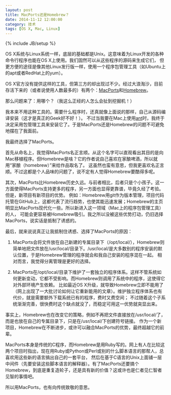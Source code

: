 ```yaml
---
layout: post
title: MacPorts还是Homebrew？
date: 2014-11-12 12:00:00
category: 技术
tags: [OS X, Mac, Linux]
---
```

{% include JB/setup %}

OS X系统与Linux系统一样，底层的基础都是Unix。这意味着为Linux开发的各种命令行程序也能在OS X上使用。我们固然可以从这些程序的源码来生成它们，
但更方便的途径是像其他Linux发行版一样，使用一个程序包管理工具（如Ubuntu上的apt或者RedHat上的yum）。

<!--more-->

OS X官方没有提供这样的工具，但第三方的却出现过不少。经过大浪淘沙，目前存活下来的（或者说使用人数最多的）有两个：[MacPorts](https://www.macports.org/)和[Homebrew](http://brew.sh/)。

那么问题来了：用哪个？（我这么正经的人怎么会扯到挖掘机！）

我本来不用这种工具的。需要什么程序时，还真就像上面说的那样，自己从源码编译安装（这才是真正的Geek好不好！）。
不过当我要在Mac上使用[ant](http://ant.apache.org/)时，我终于决定采用包管理工具来安装它了。于是MacPorts还是Homebrew的问题不可避免地摆在了我面前。

我最终选择了MacPorts。

首先从命名上，我觉得MacPorts名正言顺。从这个名字可以直观看出其目的是向Mac移植程序。但Homebrew是啥？它的作者说自己喜欢在家酿啤酒，所以就用“家酿（homebrew）”来给作品取名了。
这虽然也蛮有意思，但我更喜欢名正言顺。不过这都是个人品味的问题了，说不定有人觉得Homebrew要酷得多呢。

其次，MacPorts比Homebrew历史久远。与前者相比，后者只是个小孩子。这一方面使得MacPorts支持更多的程序，另一方面也显得更靠谱，毕竟久经了考验。但是，新项目有新项目的优势。
例如：Homebrew用git作为版本管理，项目代码托管在GitHub上，这都代表了流行趋势，也使其能迅速发展；Homebrew的主页明显比MacPorts现代化一些。所以新进入这一领域（Mac上的程序包管理工具）的人，
可能会更容易被Homebrew吸引。我之所以没被这些优势打动，仍旧选择MacPorts，说实话是抵制了诱惑的。

最后，就来说说真正让我抵制住诱惑、选择了MacPorts的原因：

1. MacPorts会将文件放在自己新建的专属目录下（/opt/local/），Homebrew则简单地把文件放在/usr/local/目录下。/usr/local/是大多数别的程序安装的默认位置，于是Homebrew管理的程序就会和我自己安装的程序混在一起。
相对而言，我觉得分离管理是更好的选择。

2. MacPorts在/opt/local/目录下维护了一套独立的程序体系。这样不管系统如何更新变动，它都不受影响。而Homebrew则调用了系统中的程序，这使得它对外部环境产生依赖。
比如最近OS X升级，就导致Homebrew立即不能用了（网上出现了一大批讨论如何让它重新能用的文章）。维护独立程序体系也有代价，就是需要额外下载系统已有的程序，费时又费空间；
不过随着这个子系统渐渐完善，很快费时这个缺点就没了，而稳定可用这一优势就突显出来。

事实上，Homebrew也在改变它的策略，例如不再把文件直接放在/usr/local/了，而是也放在自己的专属目录下，只是在/usr/local/下创建符号链接。
作为一个新项目，Homebrew在不断进步，或许可以融合MacPorts的优势，最终超越它的前辈。

MacPorts本身是传统的C程序，而Homebrew是用Ruby写的。网上有人在比较这两个项目时指出，现在用Ruby或Python或Perl或别的什么脚本语言的那帮人，总喜欢用这些新的语言搞出自己的一套平台，
然后在基于C语言的Unix上面铺一层中间件（先要安装这些脚本语言的解释器）。有了MacPorts还要搞个Homebrew，到底是重复造轮子，还是具有新的价值？这或许也是仁者见仁智者见智的事情吧。

所以用MacPorts，也有向传统致敬的意思。